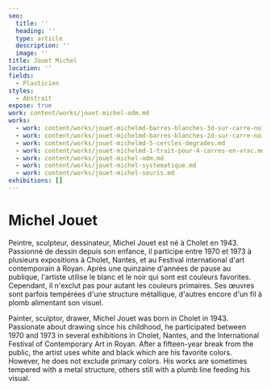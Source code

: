 ```yaml
---
seo:
  title: ''
  heading: ''
  type: article
  description: ''
  image: ''
title: Jouet Michel
location: ''
fields:
  - Plasticien
styles:
  - Abstrait
expose: true
work: content/works/jouet-michel-odm.md
works:
  - work: content/works/jouet-michelmd-barres-blanches-3d-sur-carre-noir.md
  - work: content/works/jouet-michelmd-barres-blanches-2d-sur-carre-noir.md
  - work: content/works/jouet-michelmd-5-cercles-degrades.md
  - work: content/works/jouet-michelmd-1-trait-pour-4-carres-en-vrac.md
  - work: content/works/jouet-michel-odm.md
  - work: content/works/jouet-michel-systematique.md
  - work: content/works/jouet-michel-souris.md
exhibitions: []
---
```


# Michel Jouet

Peintre, sculpteur, dessinateur, Michel Jouet est né à Cholet en 1943. Passionné de dessin depuis son enfance, il participe entre 1970 et 1973 à plusieurs expositions à Cholet, Nantes, et au Festival international d'art contemporain à Royan. Après une quinzaine d'années de pause au publique, l'artiste utilise le blanc et le noir qui sont est couleurs favorites. Cependant, il n'exclut pas pour autant les couleurs primaires. Ses œuvres sont parfois tempérées d'une structure métallique, d'autres encore d'un fil à plomb alimentant son visuel.

Painter, sculptor, drawer, Michel Jouet was born in Cholet in 1943. Passionate about drawing since his childhood, he participated between 1970 and 1973 in several exhibitions in Cholet, Nantes, and the International Festival of Contemporary Art in Royan. After a fifteen-year break from the public, the artist uses white and black which are his favorite colors. However, he does not exclude primary colors. His works are sometimes tempered with a metal structure, others still with a plumb line feeding his visual.
